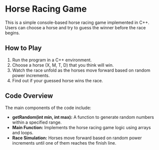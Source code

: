 # Horse Racing Game

This is a simple console-based horse racing game implemented in C++. Users can choose a horse and try to guess the winner before the race begins.

## How to Play

1. Run the program in a C++ environment.
2. Choose a horse (X, M, T, D) that you think will win.
3. Watch the race unfold as the horses move forward based on random power increments.
4. Find out if your guessed horse wins the race.

## Code Overview

The main components of the code include:

- **getRandom(int min, int max):** A function to generate random numbers within a specified range.
- **Main Function:** Implements the horse racing game logic using arrays and loops.
- **Race Simulation:** Horses move forward based on random power increments until one of them reaches the finish line.
